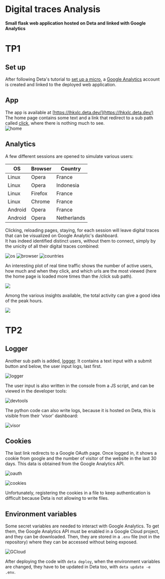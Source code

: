 # Digital traces Analysis
**Small flask web application hosted on Deta and linked with Google Analytics**

# TP1
## Set up
After following Deta's tutorial to [set up a micro](https://docs.deta.sh/docs/micros/getting_started), a [Google Analytics](https://analytics.google.com/analytics/web/) account is created and linked to the deployed web application.  

## App
The app is available at [https://lhkxlc.deta.dev/](https://lhkxlc.deta.dev/)   
The home page contains some text and a link that redirect to a sub path called [click](https://lhkxlc.deta.dev/click), where there is nothing much to see.  
![home](images/home.png)

## Analytics
A few different sessions are opened to simulate various users:

| OS      | Browser | Country     |  
|---------|---------|-------------|  
| Linux   | Opera   | France      |  
| Linux   | Opera   | Indonesia   |  
| Linux   | Firefox | France      |  
| Linux   | Chrome  | France      |  
| Android | Opera   | France      |  
| Android | Opera   | Netherlands |  

Clicking, reloading pages, staying, for each session will leave digital traces that can be visualized on Google Analytic's dashboard.  
It has indeed identified distinct users, without them to connect, simply by the unicity of all their digital traces combined:  

![os](images/os.png)
![browser](images/browser.png)
![countries](images/countries.png)

An interesting plot of real time traffic shows the number of active users, how much and when they click, and which urls are the most viewed (here the home page is loaded more times than the /click sub path).  

![](images/real-time.png)

Among the various insights available, the total activity can give a good idea of the peak hours.  

![](images/total-activity.png)

# TP2
## Logger
Another sub path is added, [logger](https://lhkxlc.deta.dev/logger). It contains a text input with a submit button and below, the user input logs, last first.  

![logger](images/logger.png)  

The user input is also written in the console from a JS script, and can be viewed in the developer tools:

![devtools](images/devtools.png)  

The python code can also write logs, because it is hosted on Deta, this is visible from their 'visor' dashboard: 

![visor](images/visor.png)  

## Cookies
The last link redirects to a Google OAuth page. Once logged in, it shows a cookie from google and the number of visitor of the website in the last 30 days. This data is obtained from the Google Analytics API.

![oauth](images/oauth.png)  

![cookies](images/cookies.png)  

Unfortunately, registering the cookies in a file to keep authentication is difficult because Deta is not allowing to write files.

## Environment variables
Some secret variables are needed to interact with Google Analytics. To get them, the Google Analytics API must be enabled in a Google Cloud project, and they can be downloaded. Then, they are stored in a `.env` file (not in the repository) where they can be accessed without being exposed.   

![GCloud](images/GCloud.png)  

After deploying the code with `deta deploy`, when the environment variables are changed, they have to be updated in Deta too, with `deta update -e .env`.
